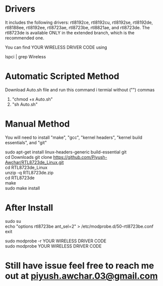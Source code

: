  # Drivers
It includes the following drivers: rtl8192ce, rtl8192cu, rtl8192se, rtl8192de, rtl8188ee, rtl8192ee, rtl8723ae, rtl8723be, rtl8821ae,
and rtl8723de. The rtl8723de is available ONLY in the extended branch, which is the recommended one.

 You can find YOUR WIRELESS DRIVER CODE using 
 
 lspci | grep Wireless  

 # Automatic Scripted Method
 
 Download Auto.sh file and run this command i termial without ("") commas
 
1. "chmod +x Auto.sh"     
2. "sh Auto.sh"   

 
 # Manual Method

 You will need to install "make", "gcc", "kernel headers", "kernel build essentials", and "git" 
 
 sudo apt-get install linux-headers-generic build-essential git   
 cd Downloads
 git clone https://github.com/Piyush-Awchar/RTL8723de_Linux.git       
 cd RTL8723de_Linux        
 unzip -q RTL8723de.zip      
 cd RTL8723de     
 make     
 sudo make install    

# After Install

 sudo su   
 echo "options rtl8723be ant_sel=2" > /etc/modprobe.d/50-rtl8723be.conf   
 exit    

 sudo modprobe -r YOUR WIRELESS DRIVER CODE    
 sudo modprobe YOUR WIRELESS DRIVER CODE     
 
 
 
 # Still have issue feel free to reach me out at piyush.awchar.03@gmail.com 
